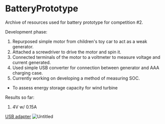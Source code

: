 # BatteryPrototype
Archive of resources used for battery prototype for competition #2.

Development phase:

1. Repurposed simple motor from children's toy car to act as a weak generator.
2. Attached a screwdriver to drive the motor and spin it.
3. Connected terminals of the motor to a voltmeter to measure voltage and current generated.
4. Used simple USB converter for connection between generator and AAA charging case.
5. Currently working on developing a method of measuring SOC.
  - To assess energy storage capacity for wind turbine

Results so far:
1. 4V w/ 0.15A

[USB adapter](https://www.amazon.ca/Adapter-Breakout-2-54mm-Header-Connector/dp/B07R6GNQK4/ref=asc_df_B07R6GNQK4/?tag=googleshopc0c-20&linkCode=df0&hvadid=578803236885&hvpos=&hvnetw=g&hvrand=7069940376802935718&hvpone=&hvptwo=&hvqmt=&hvdev=c&hvdvcmdl=&hvlocint=&hvlocphy=9000945&hvtargid=pla-1653178810297&psc=1&mcid=7e0cbf94d2ce3294a3e732660011f395)
![Untitled](https://prod-files-secure.s3.us-west-2.amazonaws.com/819527b9-fd10-491a-a809-27aa2ebd6818/d06e99e7-d56e-4dd5-8e0b-0b32f458dc8d/Untitled.png)

